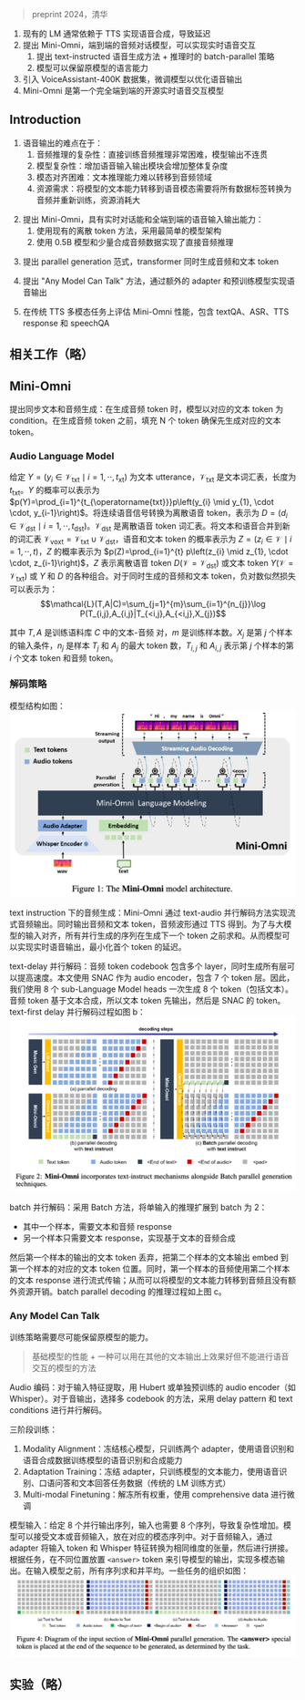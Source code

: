 > preprint 2024，清华
<!-- 翻译&理解 -->
<!-- Recent advances in language models have achieved significant progress. GPT-4o,
as a new milestone, has enabled real-time conversations with humans, demonstrat-
ing near-human natural fluency. Such human-computer interaction necessitates
models with the capability to perform reasoning directly with the audio modality
and generate output in streaming. However, this remains beyond the reach of
current academic models, as they typically depend on extra TTS systems for speech
synthesis, resulting in undesirable latency. This paper introduces the Mini-Omni,
an audio-based end-to-end conversational model, capable of real-time speech inter-
action. To achieve this capability, we propose a text-instructed speech generation
method, along with batch-parallel strategies during inference to further boost the
performance. Our method also helps to retain the original model’s language ca-
pabilities with minimal degradation, enabling other works to establish real-time
interaction capabilities. We call this training method "Any Model Can Talk". We
also introduce the VoiceAssistant-400K dataset to fine-tune models optimized for
speech output. To our best knowledge, Mini-Omni is the first fully end-to-end,
open-source model for real-time speech interaction, offering valuable potential for
future research. -->
1. 现有的 LM 通常依赖于 TTS 实现语音合成，导致延迟
2. 提出 Mini-Omni，端到端的音频对话模型，可以实现实时语音交互
    1. 提出 text-instructed 语音生成方法 + 推理时的 batch-parallel 策略
    2. 模型可以保留原模型的语言能力
3. 引入 VoiceAssistant-400K 数据集，微调模型以优化语音输出
4. Mini-Omni 是第一个完全端到端的开源实时语音交互模型

## Introduction
<!-- Enhancing models with speech output capabilities is a challenging task, primarily due to four factors:
(1) Complexity of Audio Reasoning: Our experiments indicate that direct training for audio modality
reasoning is highly challenging, often resulting in incoherent outputs from the model. (2) Model
Complexity: Incorporating additional modules for speech input and output increases the overall
complexity. (3) Difficulty in Modality Alignment: The reasoning abilities developed for text are
difficult to transfer to the audio domain. (4) Resource Demands: Adapting a model’s text capabilities
to the speech modality requires converting all data labels into audio and retraining, significantly
increasing resource consumption. -->
1. 语音输出的难点在于：
    1. 音频推理的复杂性：直接训练音频推理非常困难，模型输出不连贯
    2. 模型复杂性：增加语音输入输出模块会增加整体复杂度
    3. 模态对齐困难：文本推理能力难以转移到音频领域
    4. 资源需求：将模型的文本能力转移到语音模态需要将所有数据标签转换为音频并重新训练，资源消耗大
<!-- In this paper, we propose Mini-Omni, the first open-source multi-model large language model with
real-time conversational capabilities, featuring fully end-to-end speech input and output abilities.
It also includes various other audio-to-text functionalities such as Automatic Speech Recognition
(ASR). We adapt currently available off-the-shelf methods for discretizing speech tokens and employ
the simplest model architecture, making it easy for our model and approach to be adapted by other
researchers. Direct audio reasoning poses significant challenges; however, our approach successfully
addresses this using only a 0.5B model and a limited amount of synthesized audio data. Importantly,
our training framework achieves this without heavy reliance on extensive model capabilities or large
volumes of data. -->
2. 提出 Mini-Omni，具有实时对话能和全端到端的语音输入输出能力：
    1. 使用现有的离散 token 方法，采用最简单的模型架构
    2. 使用 0.5B 模型和少量合成音频数据实现了直接音频推理
<!-- To leverage and preserve the original capabilities of the language model, we propose a parallel genera-
tion paradigm in which the transformer simultaneously produces audio and text tokens. Subsequently,
we observed a minimal impact of the audio modality on text capabilities and further introduced
batch-based parallel generation, which significantly enhances the model’s reasoning ability during
streaming audio output. As a poinerr, we opted not to sacrifice audio quality for a simpler and lower
bitrate audio encoder, in order to reduce the complexity of audio inference in the model. However, to
ensure audio quality, we selected SNAC [Siuzdak, 2024], a music-grade encoder features 8 layers of
codebooks and processes hundreds of tokens per second. Innovatively, we applied text-instructed
delayed parallel generation to address the issue of long SNAC codebook sequences. Experiments
show that the audio output quality is on par with common TTS systems. -->
3. 提出 parallel generation 范式，transformer 同时生成音频和文本 token
<!-- We also propose a method that requires minimal training and modification of the original model,
enabling other works to rapidly develop their own speech capabilities. We refer to this approach as
"Any Model Can Talk", designed to achieve speech output using a limited amount of additional
data. The approach extend speech capabilities through additional adapters and pre-trained models,
fine-tuning with a small amount of synthesized data. This is combined with the aforementioned
parallel modeling approach to enable streaming output in the new modality while preserving the
original model’s reasoning capabilities. -->
4. 提出 "Any Model Can Talk" 方法，通过额外的 adapter 和预训练模型实现语音输出
<!-- To evaluate the capabilities of Mini-Omni, we first assessed its performance on traditional text-
to-speech multi-modal tasks, including text-based question answering (textQA), automatic speech
recognition (ASR), text-to-speech response, and speech-based question answering (speechQA). The
model demonstrated strong proficiency in these fundamental tasks. Additionally, we conduct a
series of experiments to investigate the impact on the original model’s capabilities and assess the 
effectiveness and variations of our inference method. Preliminary experiments demonstrate that batch
parallel inference preserves the model’s original capabilities. We will conduct further experiments
and provide additional details in due course.-->
5. 在传统 TTS 多模态任务上评估 Mini-Omni 性能，包含 textQA、ASR、TTS response 和 speechQA

## 相关工作（略）

## Mini-Omni
<!-- Our innovation stems from existing methods such as SpeechGPT [Zhang et al., 2023a] and Spectron
[Nachmani et al., 2023] utilize the A-T-T-A approach, which mitigates the challenges of direct audio
learning by guiding the speech generation process through text. However, generating text first and
then audio is suboptimal for real-time dialogue scenarios. To address this, we propose a novel method
for simultaneous text and audio generation. This approach hypothesizes that text outputs have higher
information density, allowing for the same response with fewer tokens. During the generation of
audio tokens, the model effectively conditions on corresponding text tokens, akin to an online TTS
system. Prior to generating audio tokens, padding with N tokens ensures that the corresponding
text tokens are produced first, allowing this to serve as a hyperparameter adjustment. Additionally,
the model can also condition on speaker and style embeddings, facilitating control over speaker
characteristics and stylistic elements. In this section, we will detail how we implement our idea step
by step -->
提出同步文本和音频生成：在生成音频 token 时，模型以对应的文本 token 为 condition。在生成音频 token 之前，填充 N 个 token 确保先生成对应的文本 token。

### Audio Language Model
<!-- Consider Y = (yi ∈Vtxt |i = 1, . . . , ttxt) as a text utterance from a vocabulary Vtxt with length ttxt.
The probability of Y can be expressed as p(Y ) = ttxt
i=1 p(yi |y1, . . . , yi−1). Now, when dealing
with a continuous speech signal, we can convert it into discrete speech tokens (dst), represented as
D = (di ∈Vdst|i = 1,···, tdst) using a tokenizer. In this context Vdst is the vocabulary of discrete
speech tokens. These discrete speech tokens can be treated as spoken language within Vdst and
modeled in a manner similar to text. We combine text and speech in a new vocabulary Vvoxt by
Vvoxt = Vtxt ∪Vdst. Therefore, we can model the probability of both speech and text tokens as Z, where
Z = (zi ∈V|i = 1,···, t). This probability is expressed as p(Z) = t
i=1 p(zi |z1,···, zi−1), Z
represent discrete speech tokens D(V= Vdst) or text tokens Y (V= Vtxt) or various combinations of
Y and D. For the audio and text tokens generated simultaneously, the negative log-likelihood loss
can be formulated as in Equation (1). -->
给定 $Y=\left(y_{i}\in{\mathcal{V}}_{\operatorname{txt}}\mid i=1,\cdot\cdot,t_{\operatorname{xt}}\right)$ 为文本 utterance，$\mathcal{V}_{\operatorname{txt}}$ 是文本词汇表，长度为 $t_{\operatorname{txt}}$。$Y$ 的概率可以表示为 $p(Y)=\prod_{i=1}^{t_{\operatorname{txt}}}p\left(y_{i} \mid y_{1}, \cdot \cdot, y_{i-1}\right)$。将连续语音信号转换为离散语音 token，表示为 $D=\left(d_{i} \in \mathcal{V}_{\operatorname{dst}} \mid i=1, \cdot \cdot, t_{\operatorname{dst}}\right)$。$\mathcal{V}_{\operatorname{dst}}$ 是离散语音 token 词汇表。将文本和语音合并到新的词汇表 $\mathcal{V}_{\operatorname{voxt}}=\mathcal{V}_{\operatorname{txt}} \cup \mathcal{V}_{\operatorname{dst}}$，语音和文本 token 的概率表示为 $Z=\left(z_{i} \in \mathcal{V} \mid i=1, \cdot \cdot, t\right)$，$Z$ 的概率表示为 $p(Z)=\prod_{i=1}^{t} p\left(z_{i} \mid z_{1}, \cdot \cdot, z_{i-1}\right)$，$Z$ 表示离散语音 token $D(\mathcal{V}=\mathcal{V}_{\operatorname{dst}})$ 或文本 token $Y(\mathcal{V}=\mathcal{V}_{\operatorname{txt}})$ 或 $Y$ 和 $D$ 的各种组合。对于同时生成的音频和文本 token，负对数似然损失可以表示为：
$$\mathcal{L}(T,A|C)=\sum_{j=1}^{m}\sum_{i=1}^{n_{j}}\log P(T_{i,j},A_{i,j}|T_{<i,j},A_{<i,j},X_{j})$$
<!-- where T , A is the text-audio output pairs in the training corpus C, and m is the number of training
examples. Xj is the input condition of j-th example, nj is max number of tokens of sample Tj and
Aj , Ti,j and Ai,j represent the i-th text token and audio token of j-th sample. -->
其中 $T,A$ 是训练语料库 $C$ 中的文本-音频 对，$m$ 是训练样本数。$X_{j}$ 是第 $j$ 个样本的输入条件，$n_{j}$ 是样本 $T_{j}$ 和 $A_{j}$ 的最大 token 数，$T_{i,j}$ 和 $A_{i,j}$ 表示第 $j$ 个样本的第 $i$ 个文本 token 和音频 token。

### 解码策略
<!-- Audio Generation with text instruction. Language models have undergone substantial advance-
ments, demonstrating exceptional reasoning capabilities within the text modality. In response,
Mini-Omni has been restructured to transfer these reasoning abilities to streaming audio output
through a text-audio parallel decoding approach. This method simultaneously outputs both audio and
text tokens, with the audio generated via text-to-speech synthesis, ensuring real-time delivery while
leveraging the text-based reasoning strengths. To align with the inputs of large models, all sequences
generated in parallel are summed before producing the next token, as illustrated in Figure 1. This
approach enables the model to achieve real-time voice output in chat scenarios with minimal first
token delay. -->
模型结构如图：
![](image/Pasted%20image%2020241112153833.png)

text instruction 下的音频生成：Mini-Omni 通过 text-audio 并行解码方法实现流式音频输出。同时输出音频和文本 token，音频波形通过 TTS 得到。为了与大模型的输入对齐，所有并行生成的序列在生成下一个 token 之前求和。从而模型可以实现实时语音输出，最小化首个 token 的延迟。
<!-- Text-delay Parallel Decoding. Parallel generation was first introduced by MusicGen [Copet et al.,
2024] to accelerate the music generation process, and we have integrated this approach into the
text modality to enhance reasoning capabilities. Parallel decoding is feasible because audio token
codebooks used in language model training typically consist of multiple layers; generating all layers
simultaneously can significantly increase model speed. For real-time speech output models, parallel
decoding is even more critical, allowing for the generation of hundreds of audio tokens per second
on standard devices. In this paper, we employ SNAC as the audio encoder, which comprises seven
token layers with complementary relationships. Therefore, we employ eight sub-Language Model
heads to generate eight tokens, including text, in a single step, while maintaining a one-step delay
between adjacent layers. Since audio tokens are derived from text synthesis, the text token is output
first, followed by SNAC tokens from the first to the seventh layer. The process of text-first delay
parallel decoding we propose is illustrated in Figure 2(b). -->
text-delay 并行解码：音频 token codebook 包含多个 layer，同时生成所有层可以提高速度。本文使用 SNAC 作为 audio encoder，包含 7 个 token 层。因此，我们使用 8 个 sub-Language Model heads 一次生成 8 个 token（包括文本）。音频 token 基于文本合成，所以文本 token 先输出，然后是 SNAC 的 token。text-first delay 并行解码过程如图 b：
![](image/Pasted%20image%2020241112154343.png)

<!-- Batch Parallel Decoding. Although the previously introduced parallel generation method effectively
transfers reasoning capabilities from the text modality to the audio modality, our experiments reveal
that the model’s reasoning performance still varies between text and audio tasks, with audio responses
tending to be simpler. We hypothesize that this is due to limitations in model capacity or insufficient
audio data. To address this issue and further enhance the model’s reasoning capabilities during
dialogue, maximizing the transfer of its text-based abilities, we experimentally employ a Batch
approach. Given the model’s stronger performance in the text modality, we expand the inference task
for a single input to a batch size of 2: one sample requires both text and audio responses, as described
earlier, while the other sample only requires a text response, focusing on text-based audio synthesis.
However, the text token output from the first sample is discarded, and the text output from the second
sample is embedded into the corresponding text token positions of the first sample. Simultaneously,
the audio from the first sample is streamed using the content from the text-only response of the second
sample; we term this process batch parallel decoding. Through this method, we effectively and almost
entirely transfer the model’s text-based capabilities to the audio modality with minimal resource
overhead, significantly enhancing its reasoning abilities in the new modality. The inference process of
batch parallel decoding is illustrated in Figure 2(c). We believe batch parallel decoding represents a
key algorithmic innovation that enables such a small model to exhibit strong conversational abilities. -->
batch 并行解码：采用 Batch 方法，将单输入的推理扩展到 batch 为 2：
+ 其中一个样本，需要文本和音频 response
+ 另一个样本只需要文本 response，实现基于文本的音频合成

然后第一个样本的输出的文本 token 丢弃，把第二个样本的文本输出 embed 到第一个样本的对应的文本 token 位置。同时，第一个样本的音频使用第二个样本的文本 response 进行流式传输；从而可以将模型的文本能力转移到音频且没有额外资源开销。batch parallel decoding 的推理过程如上图 c。

### Any Model Can Talk
<!-- In this section, we present our training methodology. Our approach is designed to preserve the
capabilities of the original model as much as possible. This is achieved firstly due to the strong
performance of our base model, and secondly because our method can be applied to other works that
excel in text output but lack robust speech interaction capabilities. -->
训练策略需要尽可能保留原模型的能力。
> 基础模型的性能 + 一种可以用在其他的文本输出上效果好但不能进行语音交互的模型的方法

<!-- Audio Encoding: The audio input primarily focuses on feature extraction from the input audio,
with options including Hubert or a separately pretrained audio encoder. Given our focus on speech
input, Whisper [Radford et al., 2023] and Qwen2-audio [Chu et al., 2024] also demonstrate effective
performance for general audio tasks. For audio output, selecting audio tokens with a multi-codebook
approach better captures audio details. We experimented with flattening for audio token modeling,
but it resulted in excessively long tokens, which are detrimental to streaming and lead to unstable
learning. Instead, parallel decoding, inspired by MusicGen [Copet et al., 2024], employs a delay
pattern combined with text conditions, as illustrated in Figure 2. -->
Audio 编码：对于输入特征提取，用 Hubert 或单独预训练的 audio encoder（如 Whisper）。对于音输出，选择多 codebook 的方法，采用 delay pattern 和 text conditions 进行并行解码。
<!-- Three-Stage Training. Our training methodology is divided into three distinct stages: (1) Modality
Alignment. The goal of this stage is to enhance the text model’s ability to understand and generate
speech. The core model of Mini-Omni is entirely frozen, with gradients allowed only in two adapters.
During this stage, we use data from speech recognition and speech synthesis to train the model’s
speech recognition and synthesis capabilities. (2) Adaption Training. Once the new modality is
aligned with the text model’s input, the adapters are frozen. In this stage, we focus solely on training
the model’s text capabilities when given audio inputs, as audio output is simply synthesized from
text. The model is trained using data from speech recognition, spoken question answering, and text
response tasks. (3) Multi-modal Finetuning. In the final stage, the entire model is fine-tuned using
comprehensive data. At this point, all model weights are unfrozen and trained. Since the primary
modality alignment tasks are handled during adapter training, the original model’s capabilities are
maximally preserved. -->
三阶段训练：
1. Modality Alignment：冻结核心模型，只训练两个 adapter，使用语音识别和语音合成数据训练模型的语音识别和合成能力
2. Adaptation Training：冻结 adapter，只训练模型的文本能力，使用语音识别、口语问答和文本回答任务数据（传统的 LM 训练方式）
3. Multi-modal Finetuning：解冻所有权重，使用 comprehensive data 进行微调
<!-- Model Input Ids. Given the eight parallel output sequences, the input also requires eight sequences,
leading to significant complexity. Therefore, we briefly outline the organization of model inputs here.
The model can accept either text or audio inputs, which are placed in the corresponding modality
sequences. For audio inputs, the input tokens and Whisper features are transformed into tensors of the
same dimension via adapters and then concatenated. Depending on the task, we place the <answer>
special token in different positions to guide the model’s output, achieving multi-modal output. The
organization of some tasks is illustrated in Figure 4. Before being fed into the model, all sequences
are summed and averaged to integrate features. -->
模型输入：给定 8 个并行输出序列，输入也需要 8 个序列，导致复杂性增加。模型可以接受文本或音频输入，放在对应的模态序列中。对于音频输入，通过 adapter 将输入 token 和 Whisper 特征转换为相同维度的张量，然后进行拼接。根据任务，在不同位置放置 `<answer>` token 来引导模型的输出，实现多模态输出。在输入模型之前，所有序列求和并平均。一些任务的组织如图：
![](image/Pasted%20image%2020241112163549.png)

## 实验（略）
